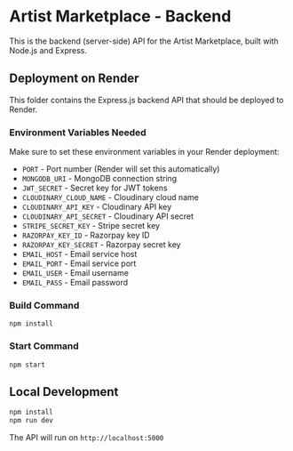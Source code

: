 # Artist Marketplace - Backend

This is the backend (server-side) API for the Artist Marketplace, built with Node.js and Express.

## Deployment on Render

This folder contains the Express.js backend API that should be deployed to Render.

### Environment Variables Needed

Make sure to set these environment variables in your Render deployment:

- `PORT` - Port number (Render will set this automatically)
- `MONGODB_URI` - MongoDB connection string
- `JWT_SECRET` - Secret key for JWT tokens
- `CLOUDINARY_CLOUD_NAME` - Cloudinary cloud name
- `CLOUDINARY_API_KEY` - Cloudinary API key
- `CLOUDINARY_API_SECRET` - Cloudinary API secret
- `STRIPE_SECRET_KEY` - Stripe secret key
- `RAZORPAY_KEY_ID` - Razorpay key ID
- `RAZORPAY_KEY_SECRET` - Razorpay secret key
- `EMAIL_HOST` - Email service host
- `EMAIL_PORT` - Email service port
- `EMAIL_USER` - Email username
- `EMAIL_PASS` - Email password

### Build Command

```
npm install
```

### Start Command

```
npm start
```

## Local Development

```bash
npm install
npm run dev
```

The API will run on `http://localhost:5000`
